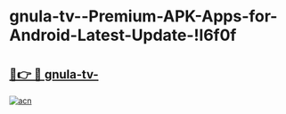 # gnula-tv--Premium-APK-Apps-for-Android-Latest-Update-!l6f0f

# <h2><a href="https://fmpaq3.esa.edu.pl?title=gnula-tv-&ref=l6f0f">🔗👉 🔴 gnula-tv-</a></h2>

[![acn](https://github.com/user-attachments/assets/0f9c940e-d8b0-45ae-aac7-cd30a18b3e1c)](https://fmpaq3.esa.edu.pl?title=gnula-tv-&ref=l6f0f)

